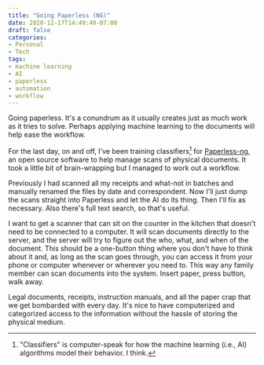 ```yaml
---
title: "Going Paperless (NG)"
date: 2020-12-17T14:49:40-07:00
draft: false
categories:
- Personal
- Tech
tags:
- machine learning
- AI
- paperless
- automation
- workflow
---
```


Going paperless. It's a conundrum as it usually creates just as much work as it tries to solve. Perhaps applying machine learning to the documents will help ease the workflow.

<!--more-->

For the last day, on and off, I've been training classifiers[^1] for [Paperless-ng](https://github.com/jonaswinkler/paperless-ng), an open source software to help manage scans of physical documents. It took a little bit of brain-wrapping but I managed to work out a workflow.

Previously I had scanned all my receipts and what-not in batches and manually renamed the files by date and correspondent. Now I'll just dump the scans straight into Paperless and let the AI do its thing. Then I'll fix as necessary. Also there's full text search, so that's useful.

I want to get a scanner that can sit on the counter in the kitchen that doesn't need to be connected to a computer. It will scan documents directly to the server, and the server will try to figure out the who, what, and when of the document. This should be a one-button thing where you don't have to think about it and, as long as the scan goes through, you can access it from your phone or computer whenever or wherever you need to. This way any family member can scan documents into the system. Insert paper, press button, walk away.

Legal documents, receipts, instruction manuals, and all the paper crap that we get bombarded with every day. It's nice to have computerized and categorized access to the information without the hassle of storing the physical medium.

[^1]: "Classifiers" is computer-speak for how the machine learning (i.e., AI) algorithms model their behavior. I think.